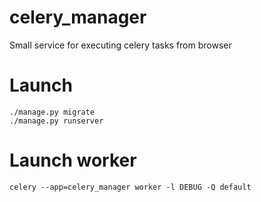 # celery_manager
Small service for executing celery tasks from browser


# Launch

    ./manage.py migrate
    ./manage.py runserver

# Launch worker

    celery --app=celery_manager worker -l DEBUG -Q default 